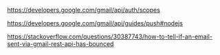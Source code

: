 https://developers.google.com/gmail/api/auth/scopes

https://developers.google.com/gmail/api/guides/push#nodejs

https://stackoverflow.com/questions/30387743/how-to-tell-if-an-email-sent-via-gmail-rest-api-has-bounced
